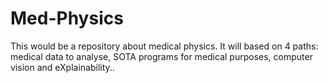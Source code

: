 # Med-Physics
This would be a repository about medical physics. It will based on 4 paths: medical data to analyse, SOTA programs for medical purposes, computer vision and eXplainability.. 
